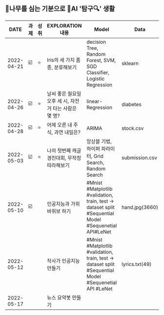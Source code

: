## 🌳나무를 심는 기분으로 🤖AI '탐구🔍' 생활  
| DATE | 과제 | 성취 | EXPLORATION 내용 | Model | Data  | 
| ------ | -- | -- |----------- |----|---|
| 2022-04-21 | ☑️ | ⭐ | Iris의 세 가지 품종, 분류해보기 | decision Tree, Random Forest, SVM, SGD Classifier, Logistic Regression  | sklearn  |  
| 2022-04-26 |  ☑️ | ⭐ | 날씨 좋은 월요일 오후 세 시, 자전거 타는 사람은 몇 명? |linear-Regression   | diabetes |  
| 2022-04-28 | ☑️ |⭐  | 어제 오른 내 주식, 과연 내일은? | ARIMA |  stock.csv |    
| 2022-05-03 | ☑️ |⭐  | 나의 첫번째 캐글 경진대회, 무작정 따라해보기  | 앙상블 기법, 하이퍼 파라미터, Grid Search, Random Search  | submission.csv  |    
| 2022-05-10 | ☑️ |  | 인공지능과 가위바위보 하기  | #Mnist #Matplotlib #validation, train, test → dataset split #Sequential Model #Sequenetial API#LeNet   | hand.jpg(3660)  | 
| 2022-05-12 |  |  | 작사가 인공지능 만들기  | #Mnist #Matplotlib #validation, train, test → dataset split #Sequential Model #Sequenetial API #LeNet  |  lyrics.txt(49) |  
| 2022-05-17 |  |  | 뉴스 요약봇 만들기  |   |   |  
